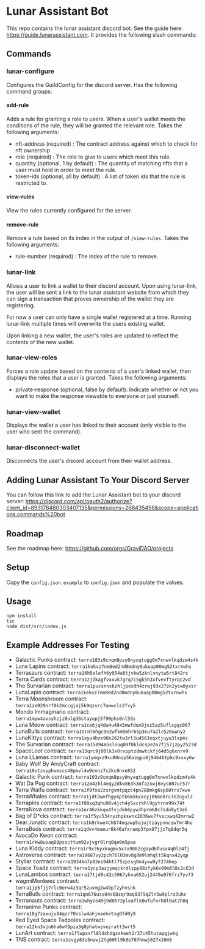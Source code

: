 # Lunar Assistant Bot

This repo contains the lunar assistant discord bot. See the guide here: https://guide.lunarassistant.com. It provides the following slash commands: 
## Commands

### lunar-configure

Configures the GuildConfig for the discord server. Has the following command groups:

<!-- #### rules command group

Command group for configuring the rules which grant roles based on wallet holdings. Useful for creating private channels that only those with certain wallet holdings have access to, and for letting users show off their wallets via roles. -->
#### add-rule

Adds a rule for granting a role to users. When a user's wallet meets the conditions of the rule, they will be granted the relevant role. Takes the following arguments:
- nft-address (required) : The contract address against which to check for nft ownership
- role (required) : The role to give to users which meet this rule.
- quantity (optional, 1 by default) : The quantity of matching nfts that a user must hold in order to meet the rule.
- token-ids (optional, all by default) : A list of token ids that the rule is restricted to.

#### view-rules

View the rules currently configured for the server.

#### remove-rule

Remove a rule based on its index in the output of `/view-rules`. Takes the following arguments:
- rule-number (required) : The index of the rule to remove.

<!-- #### dependencies command group

Command group for configuring role dependencies. Useful for making manually granted roles depend on wallet based roles (i.e., you can only be a galactic chairman if you hold at least 2 punks).

##### add-role-dependency

Add a relationship by which one role depends on another. Whenever the required role is removed from a user with the dependent role, the dependent role will be removed as well. Takes the following arguments:
- required-role (required) : The role that is required in order to have the dependent role.
- dependent-role (required) : The role that depends on the required role.
##### view-role-dependencies

View the rule dependencies currently configured for the server.

##### remove-role-dependencies

Remove a role dependency based on its index in the output of `/view-role-links`. Takes the following arguments:
- rule-number (required) : The index of the role link to remove.

#### alerts command group

##### add-role-alert

Add an alert that triggers whenever a given role is added or removed from a user. Takes the following arguments:
- role (required) : The role to send an alert about whenever it is added or removed.

##### view-role-alerts

View the role alerts currently configured for the server.

##### remove-role-alert

Remove a role alert. Takes the following arguments:
- role (required) : The role for which to remove an alert. -->


### lunar-link

Allows a user to link a wallet to their discord account. Upon using lunar-link, the user will be sent a link to the lunar assistant website from which they can sign a transaction that proves ownership of the wallet they are registering.

For now a user can only have a single wallet registered at a time. Running lunar-link multiple times will overwrite the users existing wallet.

Upon linking a new wallet, the user's roles are updated to reflect the contents of the new wallet.

### lunar-view-roles

Forces a role update based on the contents of a user's linked wallet, then displays the roles that a user is granted. Takes the following arguments:
- private-response (optional, false by default): Indicate whether or not you want to make the response viewable to everyone or just yourself.
### lunar-view-wallet

Displays the wallet a user has linked to their account (only visible to the user who sent the command).

### lunar-disconnect-wallet

Disconnects the user's discord account from their wallet address.


## Adding Lunar Assistant To Your Discord Server

You can follow this link to add the Lunar Assistant bot to your discord server: https://discord.com/api/oauth2/authorize?client_id=893178480303407135&permissions=268435456&scope=applications.commands%20bot

## Roadmap

See the roadmap here: https://github.com/orgs/GraviDAO/projects

## Setup

Copy the `config.json.example` to `config.json` and populate the values.
## Usage

```
npm install
tsc
node dist/src/index.js
```

## Example Addresses For Testing

- Galactic Punks contract: `terra103z9cnqm8psy0nyxqtugg6m7xnwvlkqdzm4s4k`
- Luna Lapins contract: `terra1kekvz7nm8ed2nd8mdny8ukuap00mg52txrnwhs`
- Terrasaurs contract: `terra16h5elefh6y054a6tjvkw5zknlvnytw5rt842rc`
- Terra Cards contract: `terra1zjdkagfvxxvk7grq7c5gk5h3xfvevftyrqc2vd`
- The Survarian contract: `terra1pucsnnskzhljpex9h4zrwj93x27zk2ycw8yxsr`
- LunaLapin contract: `terra1kekvz7nm8ed2nd8mdny8ukuap00mg52txrnwhs`
- Terra Moonshroom contract: `terra1ze929nrf0k2mccgjaj5k9qzsrc7awwcls2fvy5`
- Mondo Immaginario contract: `terra1myw4avsyhzjz0ulg36stayupj5f90phs0nl59s`
- Luna Meow contract: `terra1ce6jq4da4u49x5mwfdun9jxz5az5uflsgqc067`
- LunaBulls contract: `terra1trn7mhgc9e2wfkm5mhr65p3eu7a2lc526uwny2`
- LunaKittys contract: `terra1xyu4hzx90s262tw3rl3u4563xqxtjuyu3lxp4s`
- The Survarian contract: `terra15094m5slnuq00f0kldcspe2n7fj57jzpy2523d`
- SpaceLoot contract: `terra13qrc9j00lk3x0rvpptzdmwtckfj64d5g6xnrv9`
- Luna LLamas contract: `terra1ymqxz9xu80nsp56azqpu8j94646tpkc8xxxy6w`
- Baby Wolf By AndyCraft contract: `terra10vtzvyphvmscs48pmvl4w9nvnz7x2kc0nxe852`
- Galactic Punk contract: `terra103z9cnqm8psy0nyxqtugg6m7xnwvlkqdzm4s4k`
- Wat Da Pug contract: `terra12m4zhl4eqy2dkw863k3nfazxwj6vys007ur57r`
- Terra Waifu contract: `terra1f0fxa2zsrgvmtpqzc4pn288mkg6sp60trx7xwe`
- TerraWhales contract: `terra1jdt2wnfhgy4ptk6m5kxacyj0k6e8rc7e2ugulz`
- Terrapins contract: `terra1f89xq3qhu98v4jch4y5xcrkhl9gytrne99x74t`
- TerraNova contract: `terra1er46zkkqu4fvjdkh6pyw3hprm68c7sdu9yt3e5`
- Bag of D*cks contract: `terra1f5yu534nyzhpkswnx2036wv7fvscxwq42mrnw2`
- Dear..lunatic contract: `terra1k0rkwe4ch874eqawp5ajujtzaypnncqw7mr4hu`
- TerraBuds contract: `terra1qdvv4maeur6k46ufxramp3fpx07jjz7q8dqr5q`
- AvocaDo Kwon contract: `terra1rkw8uvaq80psscttum92vjvgr9lrq0qe0m5paa`
- Luna Kiddy contract: `terra1r9x26yxkugmv5x7u9082cgapd6fusv4q0lz4fj`
- Astroverse contract: `terra18687vy2pch76l03mv8g8m9lmhqlt56qnx42yqp`
- Styllar contract: `terra1934kn7p03ns94htl75zpzsg0n4yvw8yf2746ep`
- Space Toadz contract: `terra1ycp3azjymqckrdlzpp88zfyk6x09m658c2c63d`
- LunaLambos contract: `terra17tjd0c42c5067ykva652uj2445w976frz7yv73`
- wagmiMonkeez contract: `terra1jp5fjj7rlc0erw4z3qr5zuvmg2w49pfzyhvsnk`
- TerraBulls contract: `terra1qn676uss04s68zqr9aq0379q2ln5w9plrz3ukc`
- Terranauts contract: `terra1whyze49j9d0672pleaflk0wfufxrh8l0at2h8q`
- Terranime Punks contract: `terra18g7zaxuju84qzr70sslw4ahjmaehetsg0fd0y9`
- Red Eyed Space Tadpoles contract: `terra12kn3xju6ha6wf9pza3g0phatwzvezratt3wrt5`
- LunArt contract: `terra1flwpxxfl8ldxhdgzxkwet2r37c45hutapgjwkg`
- TNS contract: `terra1cvgy83u5nawj2tg60hl9k0e707hnwj627x20m5`
